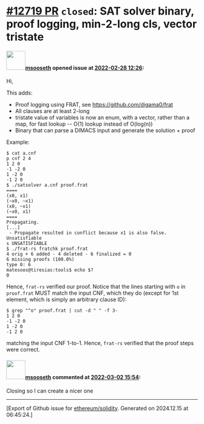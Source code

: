 # [\#12719 PR](https://github.com/ethereum/solidity/pull/12719) `closed`: SAT solver binary, proof logging, min-2-long cls, vector tristate

#### <img src="https://avatars.githubusercontent.com/u/99662964?u=fed3fd1230866dc08eb1d0aff6af6c33aa08e6fc&v=4" width="50">[msooseth](https://github.com/msooseth) opened issue at [2022-02-28 12:26](https://github.com/ethereum/solidity/pull/12719):

Hi,

This adds:
- Proof logging using FRAT, see https://github.com/digama0/frat
- All clauses are at least 2-long
- tristate value of variables is now an enum, with a vector, rather than a map, for fast lookup -- O(1) lookup instead of O(log(n))
- Binary that can parse a DIMACS input and generate the solution + proof

Example:
```
$ cat a.cnf 
p cnf 2 4
1 2 0
-1 -2 0
1 -2 0
-1 2 0
$ ./satsolver a.cnf proof.frat 
====
(x0, x1)
(~x0, ~x1)
(x0, ~x1)
(~x0, x1)
====
Propagating.
[...]
 - Propagate resulted in conflict because x1 is also false.
Unsatisfiable
s UNSATISFIABLE
$ ./frat-rs fratchk proof.frat 
4 orig + 6 added - 4 deleted - 6 finalized = 0
6 missing proofs (100.0%)
type 0: 6
matesoos@tiresias:tools$ echo $?
0
```

Hence, `frat-rs` verified our proof. Notice that the lines starting with `o` in `proof.frat` MUST match the input CNF, which they do (except for 1st element, which is simply an arbitrary clause ID):
```
$ grep "^o" proof.frat | cut -d " " -f 3-
1 2 0
-1 -2 0
1 -2 0
-1 2 0
```

matching the input CNF 1-to-1. Hence, `frat-rs` verified that the proof steps were correct.


#### <img src="https://avatars.githubusercontent.com/u/99662964?u=fed3fd1230866dc08eb1d0aff6af6c33aa08e6fc&v=4" width="50">[msooseth](https://github.com/msooseth) commented at [2022-03-02 15:54](https://github.com/ethereum/solidity/pull/12719#issuecomment-1057085593):

Closing so I can create a nicer one


-------------------------------------------------------------------------------



[Export of Github issue for [ethereum/solidity](https://github.com/ethereum/solidity). Generated on 2024.12.15 at 06:45:24.]
